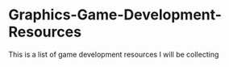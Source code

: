 # Graphics-Game-Development-Resources
This is a list of game development resources I will be collecting
